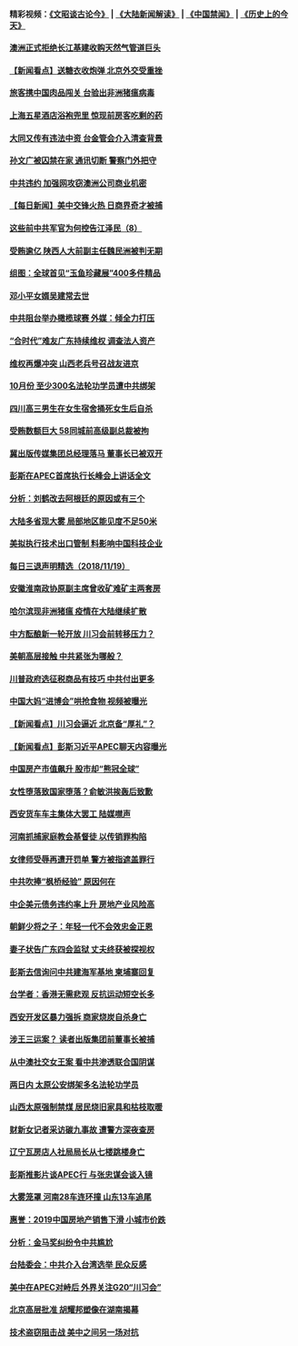 #### 精彩视频：[《文昭谈古论今》](https://github.com/gfw-breaker/wenzhao/blob/master/README.md?t=11201831) | [《大陆新闻解读》](https://github.com/gfw-breaker/ntdtv-comedy/blob/master/README.md?t=11201831) | [《中国禁闻》](https://github.com/gfw-breaker/ntdtv-news/blob/master/README.md?t=11201831) | [《历史上的今天》](https://github.com/gfw-breaker/today-in-history/blob/master/README.md?t=11201831) 

#### [澳洲正式拒绝长江基建收购天然气管道巨头](../pages/nsc413/n10864350.md?t=11201831) 

#### [【新闻看点】送糖衣收炮弹 北京外交受重挫](../pages/nsc413/n10864332.md?t=11201831) 

#### [旅客携中国肉品闯关 台验出非洲猪瘟病毒](../pages/nsc413/n10864299.md?t=11201831) 

#### [上海五星酒店浴袍兜里 惊现前房客吃剩的药](../pages/nsc413/n10864251.md?t=11201831) 

#### [大同又传有违法中资 台金管会介入清查背景](../pages/nsc413/n10864235.md?t=11201831) 

#### [孙文广被囚禁在家 通讯切断 警察门外把守](../pages/nsc413/n10864180.md?t=11201831) 

#### [中共违约 加强网攻窃澳洲公司商业机密](../pages/nsc413/n10863852.md?t=11201831) 


#### [【每日新闻】美中交锋火热 日商界奇才被捕](../pages/nsc413/n10862306.md?t=11201831) 

#### [这些前中共军官为何控告江泽民（8）](../pages/nsc413/n10862733.md?t=11201831) 

#### [受贿逾亿 陕西人大前副主任魏民洲被判无期](../pages/nsc413/n10863619.md?t=11201831) 

#### [组图：全球首见“玉鱼珍藏展”400多件精品](../pages/nsc413/n10863164.md?t=11201831) 

#### [邓小平女婿吴建常去世](../pages/nsc413/n10863509.md?t=11201831) 

#### [中共阻台举办橄榄球赛 外媒：倾全力打压](../pages/nsc413/n10863407.md?t=11201831) 

#### [“合时代”难友广东持续维权 调查法人资产](../pages/nsc413/n10862510.md?t=11201831) 

#### [维权再爆冲突 山西老兵号召战友进京](../pages/nsc413/n10862887.md?t=11201831) 

#### [10月份 至少300名法轮功学员遭中共绑架](../pages/nsc413/n10858359.md?t=11201831) 

#### [四川高三男生在女生宿舍捅死女生后自杀](../pages/nsc413/n10863159.md?t=11201831) 

#### [受贿数额巨大 58同城前高级副总裁被拘](../pages/nsc413/n10863198.md?t=11201831) 

#### [冀出版传媒集团总经理落马 董事长已被双开](../pages/nsc413/n10862970.md?t=11201831) 

#### [彭斯在APEC首席执行长峰会上讲话全文](../pages/nsc413/n10862507.md?t=11201831) 

#### [分析：刘鹤改去阿根廷的原因或有三个](../pages/nsc413/n10862783.md?t=11201831) 

#### [大陆多省现大雾 局部地区能见度不足50米](../pages/nsc413/n10862934.md?t=11201831) 

#### [美拟执行技术出口管制 料影响中国科技企业](../pages/nsc413/n10862505.md?t=11201831) 

#### [每日三退声明精选（2018/11/19）](../pages/nsc413/n10862941.md?t=11201831) 

#### [安徽淮南政协原副主席曾收矿难矿主两套房](../pages/nsc413/n10862427.md?t=11201831) 

#### [哈尔滨现非洲猪瘟 疫情在大陆继续扩散](../pages/nsc413/n10862491.md?t=11201831) 

#### [中方酝酿新一轮开放 川习会前转移压力？](../pages/nsc413/n10862118.md?t=11201831) 

#### [美朝高层接触 中共紧张为哪般？](../pages/nsc413/n10862181.md?t=11201831) 

#### [川普政府选征税商品有技巧 中共付出更多](../pages/nsc413/n10862436.md?t=11201831) 

#### [中国大妈“进博会”哄抢食物 视频被曝光](../pages/nsc413/n10862331.md?t=11201831) 

#### [【新闻看点】川习会逼近 北京备“厚礼”？](../pages/nsc413/n10862214.md?t=11201831) 

#### [【新闻看点】彭斯习近平APEC聊天内容曝光](../pages/nsc413/n10862108.md?t=11201831) 

#### [中国房产市值飙升 股市却“熊冠全球”](../pages/nsc413/n10862266.md?t=11201831) 

#### [女性堕落致国家堕落？俞敏洪挨轰后致歉](../pages/nsc413/n10862239.md?t=11201831) 

#### [西安货车车主集体大罢工 陆媒噤声](../pages/nsc413/n10862121.md?t=11201831) 

#### [河南抓捕家庭教会基督徒 以传销罪构陷](../pages/nsc413/n10862152.md?t=11201831) 

#### [女律师受辱再遭开罚单 警方被指遮盖罪行](../pages/nsc413/n10862105.md?t=11201831) 

#### [中共吹捧“枫桥经验” 原因何在](../pages/nsc413/n10862101.md?t=11201831) 

#### [中企美元债务违约率上升 房地产业风险高](../pages/nsc413/n10862050.md?t=11201831) 

#### [朝鲜少将之子：年轻一代不会效忠金正恩](../pages/nsc413/n10862075.md?t=11201831) 

#### [妻子状告广东四会监狱 丈夫终获被探视权](../pages/nsc413/n10858624.md?t=11201831) 

#### [彭斯去信询问中共建海军基地 柬埔寨回复](../pages/nsc413/n10861914.md?t=11201831) 

#### [台学者：香港无需悲观 反抗运动短空长多](../pages/nsc413/n10861655.md?t=11201831) 

#### [西安开发区暴力强拆 商家烧炭自杀身亡](../pages/nsc413/n10861457.md?t=11201831) 


#### [涉王三运案？ 读者出版集团前董事长被捕](../pages/nsc413/n10861779.md?t=11201831) 

#### [从中澳社交女王案 看中共渗透联合国阴谋](../pages/nsc413/n10860190.md?t=11201831) 

#### [两日内 太原公安绑架多名法轮功学员](../pages/nsc413/n10859586.md?t=11201831) 

#### [山西太原强制禁煤 居民烧旧家具和枯枝取暖](../pages/nsc413/n10861478.md?t=11201831) 

#### [财新女记者采访碳九事故 遭警方深夜查房](../pages/nsc413/n10861645.md?t=11201831) 

#### [辽宁瓦房店人社局局长从七楼跳楼身亡](../pages/nsc413/n10861512.md?t=11201831) 

#### [彭斯推影片谈APEC行 与张忠谋会谈入镜](../pages/nsc413/n10861420.md?t=11201831) 

#### [大雾笼罩 河南28车连环撞 山东13车追尾](../pages/nsc413/n10861047.md?t=11201831) 

#### [惠誉：2019中国房地产销售下滑 小城市价跌](../pages/nsc413/n10861361.md?t=11201831) 

#### [分析：金马奖纠纷令中共尴尬](../pages/nsc413/n10861140.md?t=11201831) 

#### [台陆委会：中共介入台湾选举 民众反感](../pages/nsc413/n10860769.md?t=11201831) 

#### [美中在APEC对峙后 外界关注G20“川习会”](../pages/nsc413/n10861219.md?t=11201831) 

#### [北京高层批准 胡耀邦塑像在湖南揭幕](../pages/nsc413/n10860985.md?t=11201831) 

#### [技术盗窃阻击战 美中之间另一场对抗](../pages/nsc413/n10860691.md?t=11201831) 

